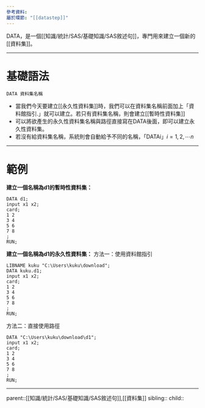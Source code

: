 ```yaml
---
參考資料: 
屬於環節: "[[datastep]]"
---
```

DATA，是一個[[知識/統計/SAS/基礎知識/SAS敘述句]]，專門用來建立一個新的[[資料集]]。
- - -
# 基礎語法
``` SAS
DATA 資料集名稱
```

- 當我們今天要建立[[永久性資料集]]時，我們可以在資料集名稱前面加上「資料館指引.」就可以建立。若只有資料集名稱，則會建立[[暫時性資料集]]
- 可以將欲產生的永久性資料集名稱與路徑直接寫在DATA後面，即可以建立永久性資料集。
- 若沒有給資料集名稱，系統則會自動給予不同的名稱，「DATAi」$i=1,2,\cdots n$
- - -
# 範例
**建立一個名稱為d1的暫時性資料集：**
```SAS
DATA d1;
input x1 x2;
card;
1 2
3 4
5 6
7 8
;
RUN;
```

**建立一個名稱為d1的永久性資料集：**
方法一：使用資料館指引
```SAS
LIBNAME kuku "C:\Users\kuku\download";
DATA kuku.d1;
input x1 x2;
card;
1 2
3 4
5 6
7 8
;
RUN;
```
方法二：直接使用路徑
```SAS
DATA "C:\Users\kuku\download\d1";
input x1 x2;
card;
1 2
3 4
5 6
7 8
;
RUN;
```
- - -
parent::[[知識/統計/SAS/基礎知識/SAS敘述句]],[[資料集]]
sibling::
child::